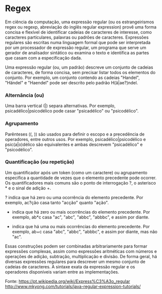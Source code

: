 ﻿# Regex

Em ciência da computação, uma expressão regular (ou os estrangeirismos regex ou regexp, abreviação do inglês 
regular expression) provê uma forma concisa e flexível de identificar cadeias de caracteres de interesse, 
como caracteres particulares, palavras ou padrões de caracteres.
Expressões regulares são escritas numa linguagem formal que pode ser interpretada por um processador de expressão regular,
 um programa que serve um gerador de analisador sintático ou examina o texto e identifica as partes que casam com a especificação dada.
 
Uma expressão regular (ou, um padrão) descreve um conjunto de cadeias de caracteres, de forma concisa, sem precisar listar todos os elementos do conjunto.
Por exemplo, um conjunto contendo as cadeias "Handel", "Händel" e "Haendel" pode ser descrito pelo padrão H(ä|ae?)ndel. 

### Alternância (ou)
Uma barra vertical (|) separa alternativas. Por exemplo, psicadélico|psicodélico pode casar "psicadélico" ou "psicodélico".
 
### Agrupamento
Parênteses ((, )) são usados para definir o escopo e a precedência de operadores, entre outros usos. 
Por exemplo, psicadélico|psicodélico e psic(a|o)délico são equivalentes e ambas descrevem "psicadélico" e "psicodélico".

### Quantificação (ou repetição)

Um quantificador após um token (como um caractere) ou agrupamento especifica a quantidade de vezes que o elemento precedente pode ocorrer.
Os quantificadores mais comuns são o ponto de interrogação ?, o asterisco * e o sinal de adição +.

? indica que há zero ou uma ocorrência do elemento precedente. Por exemplo, ac?ção casa tanto "acção" quanto "ação".

* indica que há zero ou mais ocorrências do elemento precedente. Por exemplo, ab*c casa "ac", "abc", "abbc", "abbbc", e assim por diante.

+ indica que há uma ou mais ocorrências do elemento precedente. Por exemplo, ab+c casa "abc", "abbc", "abbbc", e assim por diante, mas não "ac".

Essas construções podem ser combinadas arbitrariamente para formar expressões complexas, assim como expressões aritméticas com números e operações de adição, subtração, multiplicação e divisão. De forma geral, há diversas expressões regulares para descrever um mesmo conjunto de cadeias de caracteres. A sintaxe exata da expressão regular e os operadores disponíveis variam entre as implementações.


 Fonte:
	https://pt.wikipedia.org/wiki/Express%C3%A3o_regular
	http://www.mkyong.com/tutorials/java-regular-expression-tutorials/ 